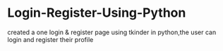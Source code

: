 # Login-Register-Using-Python
created a one login &amp; register page using tkinder in python,the user can login and register their profile
